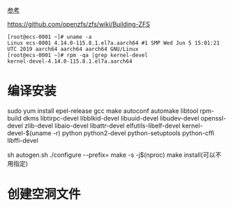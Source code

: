 
[参考](https://www.huaweicloud.com/kunpeng/software/zfs.html)

https://github.com/openzfs/zfs/wiki/Building-ZFS

```vim
[root@ecs-0001 ~]# uname -a 
Linux ecs-0001 4.14.0-115.8.1.el7a.aarch64 #1 SMP Wed Jun 5 15:01:21 UTC 2019 aarch64 aarch64 aarch64 GNU/Linux 
[root@ecs-0001 ~]# rpm -qa |grep kernel-devel 
kernel-devel-4.14.0-115.8.1.el7a.aarch64

```

# 编译安装

sudo yum install epel-release gcc make autoconf automake libtool rpm-build dkms libtirpc-devel libblkid-devel libuuid-devel libudev-devel openssl-devel zlib-devel libaio-devel libattr-devel elfutils-libelf-devel kernel-devel-$(uname -r) python python2-devel python-setuptools python-cffi libffi-devel

sh autogen.sh
./configure --prefix=
make -s -j$(nproc)
make install(可以不用指定)
# 创建空洞文件


